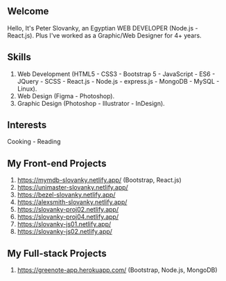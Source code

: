 ## Welcome
Hello, It's Peter Slovanky, an Egyptian WEB DEVELOPER (Node.js - React.js). Plus I've worked as a Graphic/Web Designer for 4+ years.

## Skills
01. Web Development (HTML5 - CSS3 - Bootstrap 5 - JavaScript - ES6 - JQuery - SCSS - React.js - Node.js - express.js - MongoDB - MySQL - Linux).
02. Web Design (Figma - Photoshop).
03. Graphic Design (Photoshop - Illustrator - InDesign).

## Interests
Cooking - Reading

## My Front-end Projects
01. https://mymdb-slovanky.netlify.app/ (Bootstrap, React.js)
02. https://unimaster-slovanky.netlify.app/
03. https://bezel-slovanky.netlify.app/
04. https://alexsmith-slovanky.netlify.app/
05. https://slovanky-proj02.netlify.app/
06. https://slovanky-proj04.netlify.app/
07. https://slovanky-js01.netlify.app/
08. https://slovanky-js02.netlify.app/

## My Full-stack Projects
01. https://greenote-app.herokuapp.com/ (Bootstrap, Node.js, MongoDB)
